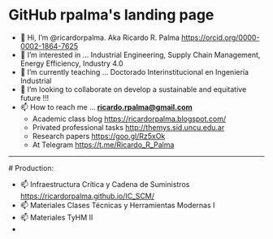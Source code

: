 # GitHub rpalma's landing page
- 👋 Hi, I’m @ricardorpalma. Aka Ricardo R. Palma https://orcid.org/0000-0002-1864-7625
- 👀 I’m interested in ... Industrial Engineering, Supply Chain Management, Energy Efficiency, Industry 4.0
- 🌱 I’m currently teaching ...  Doctorado Interinstitucional en Ingeniería Industrial 
- 💞️ I’m looking to collaborate on develop a sustainable and equitative future !!!
- 📫 How to reach me ...<strong> ricardo.rpalma@gmail.com </strong>
  - Academic class blog https://ricardorpalma.blogspot.com/
  - Privated professional tasks http://themys.sid.uncu.edu.ar
  - Research papers https://goo.gl/Rz5xOk
  - At Telegram https://t.me/Ricardo_R_Palma

<!---
ricardorpalma/ricardorpalma is a ✨ special ✨ repository because its `README.md` (this file) appears on your GitHub profile.
You can click the Preview link to take a look at your changes.
--->
<hr>
# Production:

- 📫 Infraestructura Crítica y Cadena de Suministros <https://ricardorpalma.github.io/IC_SCM/>
- 📫 Materiales Clases Técnicas y Herramientas Modernas I
- 📫 Materiales TyHM II
- 
